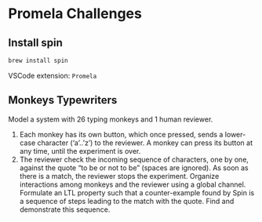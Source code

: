 # Promela Challenges

## Install spin

```bash
brew install spin
```

VSCode extension: `Promela`

## Monkeys Typewriters

Model a system with 26 typing monkeys and 1 human reviewer.
1. Each monkey has its own button, which once pressed, sends a lower-case character (‘a’..’z’) to the reviewer. A monkey can press its button at any time, until the experiment is over.
2. The reviewer check the incoming sequence of characters, one by one, against the quote “to be or not to be” (spaces are ignored). As soon as there is a match, the reviewer stops the experiment.
Organize interactions among monkeys and the reviewer using a global channel. Formulate an LTL property such that a counter-example found by Spin is a sequence of steps leading to the match with the quote. Find and demonstrate this sequence.